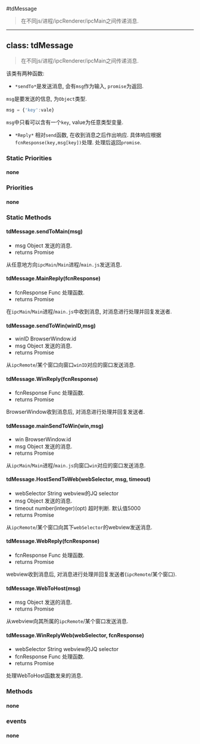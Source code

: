 #tdMessage

> 在不同js/进程/ipcRenderer/ipcMain之间传递消息.

---

## class: tdMessage

> 在不同js/进程/ipcRenderer/ipcMain之间传递消息.

该类有两种函数:

- `*sendTo*`是发送消息, 会有`msg`作为输入, `promise`为返回.

`msg`是要发送的信息, 为`Object`类型.
``` javascript
msg = {'key':vale}

```
`msg`中只看可以含有一个`key`, value为任意类型变量.

- `*Reply*` 相对`send`函数, 在收到消息之后作出响应.
具体响应根据`fcnResponse(key,msg[key])`处理. 处理后返回`promise`.


### Static Priorities

#### none

### Priorities

#### none

### Static Methods

#### tdMessage.sendToMain(msg)

- msg Object 发送的消息.
- returns Promise

从任意地方向`ipcMain`/`Main`进程/`main.js`发送消息.

#### tdMessage.MainReply(fcnResponse)

- fcnResponse Func 处理函数.
- returns Promise

在`ipcMain`/`Main`进程/`main.js`中收到消息, 对消息进行处理并回复发送者.

#### tdMessage.sendToWin(winID,msg)

- winID BrowserWindow.id
- msg Object 发送的消息.
- returns Promise

从`ipcRemote`/某个窗口向窗口`winID`对应的窗口发送消息.

#### tdMessage.WinReply(fcnResponse)

- fcnResponse Func 处理函数.
- returns Promise

BrowserWindow收到消息后, 对消息进行处理并回复发送者.

#### tdMessage.mainSendToWin(win,msg)

- win BrowserWindow.id
- msg Object 发送的消息.
- returns Promise

从`ipcMain`/`Main`进程/`main.js`向窗口`win`对应的窗口发送消息.

#### tdMessage.HostSendToWeb(webSelector, msg, timeout)

- webSelector String webview的JQ selector
- msg Object 发送的消息.
- timeout number(integer)(opt) 超时判断. 默认值5000
- returns Promise

从`ipcRemote`/某个窗口向其下`webSelector`的webview发送消息.

#### tdMessage.WebReply(fcnResponse)

- fcnResponse Func 处理函数.
- returns Promise

webview收到消息后, 对消息进行处理并回复发送者(`ipcRemote`/某个窗口).

#### tdMessage.WebToHost(msg)

- msg Object 发送的消息.
- returns Promise

从webview向其所属的`ipcRemote`/某个窗口发送消息.

#### tdMessage.WinReplyWeb(webSelector, fcnResponse)

- webSelector String webview的JQ selector
- fcnResponse Func 处理函数.
- returns Promise

处理WebToHost函数发来的消息.

### Methods

#### none

### events

#### none
